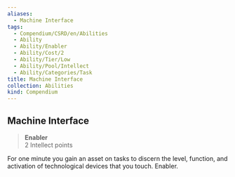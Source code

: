 ```yaml
---
aliases:
  - Machine Interface
tags:
  - Compendium/CSRD/en/Abilities
  - Ability
  - Ability/Enabler
  - Ability/Cost/2
  - Ability/Tier/Low
  - Ability/Pool/Intellect
  - Ability/Categories/Task
title: Machine Interface
collection: Abilities
kind: Compendium
---
```

## Machine Interface  
>**Enabler**  
>2 Intellect points
  
For one minute you gain an asset on tasks to discern the level, function, and activation of technological devices that you touch. Enabler.